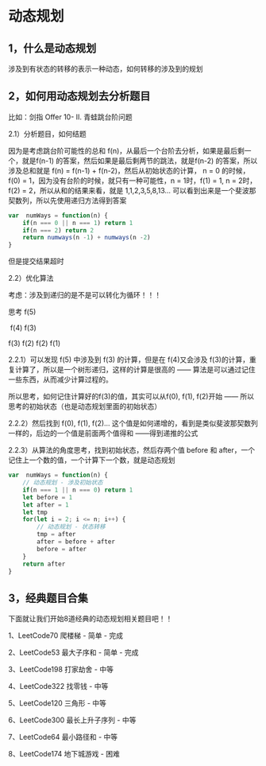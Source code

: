 # 动态规划

## 1，什么是动态规划

涉及到有状态的转移的表示一种动态，如何转移的涉及到的规划

## 2，如何用动态规划去分析题目

比如：剑指 Offer 10- II. 青蛙跳台阶问题

2.1）分析题目，如何结题

因为是考虑跳台阶可能性的总和 f(n)，从最后一个台阶去分析，如果是最后剩一个，就是f(n-1) 的答案，然后如果是最后剩两节的跳法，就是f(n-2) 的答案，所以涉及总和就是 f(n) = f(n-1) + f(n-2)，然后从初始状态的计算，  n = 0 的时候，f(0) = 1，因为没有台阶的时候，就只有一种可能性，n = 1时，f(1) = 1, n = 2时，f(2) = 2，所以从和的结果来看，就是 1,1,2,3,5,8,13... 可以看到出来是一个斐波那契数列，所以先使用递归方法得到答案

```js
var  numWays = function(n) {
    if(n === 0 || n === 1) return 1
    if(n === 2) return 2
   	return numways(n -1) + numways(n -2)
}
```

但是提交结果超时

2.2）优化算法

考虑：涉及到递归的是不是可以转化为循环！！！

思考      f(5)

​    f(4)              f(3)

f(3)   f(2)       f(2)   f(1)

2.2.1）可以发现 f(5) 中涉及到 f(3) 的计算，但是在 f(4)又会涉及 f(3)的计算，重复计算了，所以是一个树形递归，这样的计算是很高的 ——  算法是可以通过记住一些东西，从而减少计算过程的。

所以思考，如何记住计算好的f(3)的值，其实可以从f(0), f(1), f(2)开始 —— 所以思考的初始状态（也是动态规划里面的初始状态）

2.2.2）然后找到 f(0), f(1), f(2)... 这个值是如何递增的，看到是类似斐波那契数列一样的，后边的一个值是前面两个值得和 ——得到递推的公式

2.2.3）从算法的角度思考，找到初始状态，然后存两个值 before 和 after，一个记住上一个数的值，一个计算下一个数，就是动态规划

```js
var  numWays = function(n) {
    // 动态规划 - 涉及初始状态
    if(n === 1 || n === 0) return 1
    let before = 1
    let after = 1
    let tmp 
    for(let i = 2; i <= n; i++) {
        // 动态规划 - 状态转移
        tmp = after
        after = before + after
        before = after
    }
    return after
}
```

## 3，经典题目合集

下面就让我们开始8道经典的动态规划相关题目吧！！

1、LeetCode70 爬楼梯 - 简单 - 完成

2、LeetCode53 最大子序和 - 简单 - 完成

3、LeetCode198 打家劫舍 - 中等

4、LeetCode322 找零钱 - 中等

5、LeetCode120 三角形 - 中等

6、LeetCode300 最长上升子序列 - 中等

7、LeetCode64 最小路径和 - 中等

8、LeetCode174 地下城游戏 - 困难